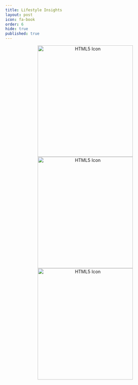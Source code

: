 ```yaml
---
title: Lifestyle Insights
layout: post
icon: fa-book
order: 6
hide: true
published: true
---
```

<html>
<head>
<style>
img {
  width: 100%;
  height: auto;
}
</style>
</head>
<body>

<center>
<img src="https://ami-az.github.io/assets/images/buriedalive.jpg" alt="HTML5 Icon" style="width:300px;height:350px;">

<img src="https://ami-az.github.io/assets/images/greatminds.jpg" alt="HTML5 Icon" style="width:300px;height:350px;">  

<img src="https://ami-az.github.io/assets/images/grow.jpg" alt="HTML5 Icon" style="width:300px;height:350px;">
    
  </center>
  
  
</body>
</html>
